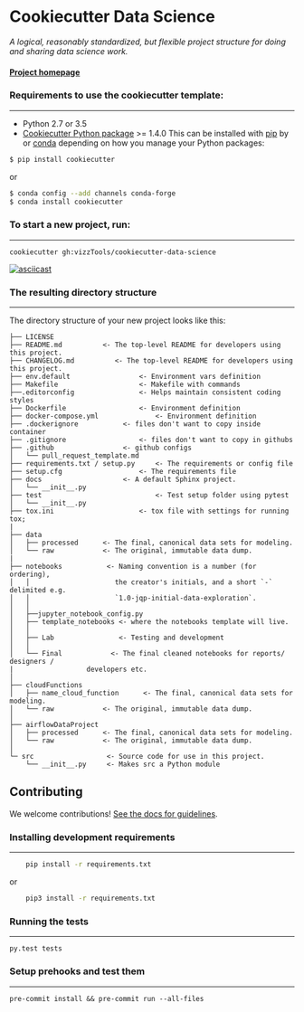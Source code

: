 # Cookiecutter Data Science

_A logical, reasonably standardized, but flexible project structure for doing and sharing data science work._


#### [Project homepage](http://vizzTools.github.io/cookiecutter-data-science/)


### Requirements to use the cookiecutter template:
-----------
 - Python 2.7 or 3.5
 - [Cookiecutter Python package](http://cookiecutter.readthedocs.org/en/latest/installation.html) >= 1.4.0
 This can be installed with [pip](https://pypi.org/project/pip/) by or [conda](https://docs.conda.io/en/latest/) depending on how you manage your Python packages:

``` bash
$ pip install cookiecutter
```

or

``` bash
$ conda config --add channels conda-forge
$ conda install cookiecutter
```


### To start a new project, run:
------------

    cookiecutter gh:vizzTools/cookiecutter-data-science


[![asciicast](https://asciinema.org/a/244658.svg)](https://asciinema.org/a/244658)


### The resulting directory structure
------------

The directory structure of your new project looks like this:

```
├── LICENSE
├── README.md          <- The top-level README for developers using this project.
├── CHANGELOG.md          <- The top-level README for developers using this project.
├── env.default  				<- Environment vars definition
├── Makefile           			<- Makefile with commands
├──.editorconfig				<- Helps maintain consistent coding styles
├── Dockerfile         			<- Environment definition
├── docker-compose.yml  			<- Environment definition
├── .dockerignore  			<- files don't want to copy inside container
├── .gitignore  				<- files don't want to copy in githubs
├── .github  				<- github configs
│   └── pull_request_template.md
├── requirements.txt / setup.py   	<- The requirements or config file
├── setup.cfg   				<- The requirements file
├── docs 					<- A default Sphinx project.
│   └── __init__.py
├── test                			<- Test setup folder using pytest
│   └── __init__.py
├── tox.ini            			<- tox file with settings for running tox;
|
├── data
│   ├── processed      <- The final, canonical data sets for modeling.
│   └── raw            <- The original, immutable data dump.
|
├── notebooks           <- Naming convention is a number (for ordering),
│   │                     the creator's initials, and a short `-` delimited e.g.
│   │                     `1.0-jqp-initial-data-exploration`.
│   │
│   ├──jupyter_notebook_config.py
│   ├── template_notebooks <- where the notebooks template will live.
│   │
│   ├── Lab                <- Testing and development
│   │
│   └── Final            <- The final cleaned notebooks for reports/ designers /
|				   developers etc.
│
├── cloudFunctions
│   ├── name_cloud_function      <- The final, canonical data sets for modeling.
│   └── raw            <- The original, immutable data dump.
│
├── airflowDataProject
│   ├── processed      <- The final, canonical data sets for modeling.
│   └── raw            <- The original, immutable data dump.
│
└─ src                  <- Source code for use in this project.
    └── __init__.py     <- Makes src a Python module

```

## Contributing

We welcome contributions! [See the docs for guidelines](https://vizzTools.github.io/cookiecutter-data-science/#contributing).

### Installing development requirements
------------
``` bash
    pip install -r requirements.txt
```
or
``` bash
    pip3 install -r requirements.txt
```
### Running the tests
------------

    py.test tests

### Setup prehooks and test them
------------

    pre-commit install && pre-commit run --all-files
